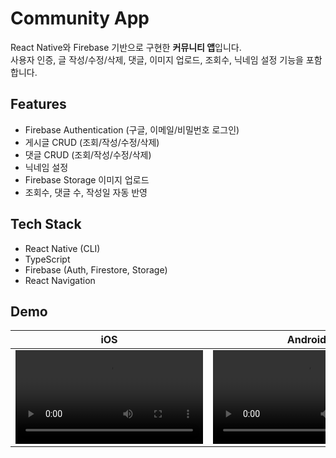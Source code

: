 # Community App

React Native와 Firebase 기반으로 구현한 **커뮤니티 앱**입니다.  
사용자 인증, 글 작성/수정/삭제, 댓글, 이미지 업로드, 조회수, 닉네임 설정 기능을 포함합니다.

## Features
- Firebase Authentication (구글, 이메일/비밀번호 로그인)
- 게시글 CRUD (조회/작성/수정/삭제)
- 댓글 CRUD (조회/작성/수정/삭제)
- 닉네임 설정
- Firebase Storage 이미지 업로드
- 조회수, 댓글 수, 작성일 자동 반영

## Tech Stack
- React Native (CLI)
- TypeScript
- Firebase (Auth, Firestore, Storage)
- React Navigation

## Demo
| iOS | Android |
| --- | --- |
| <video src="https://github.com/user-attachments/assets/32151bba-d07c-4a6c-b57b-a120b4451afa" controls></video> | <video src="https://github.com/user-attachments/assets/cb20b9b3-5724-4d98-adc1-aea7d6f588bc" controls></video> |

